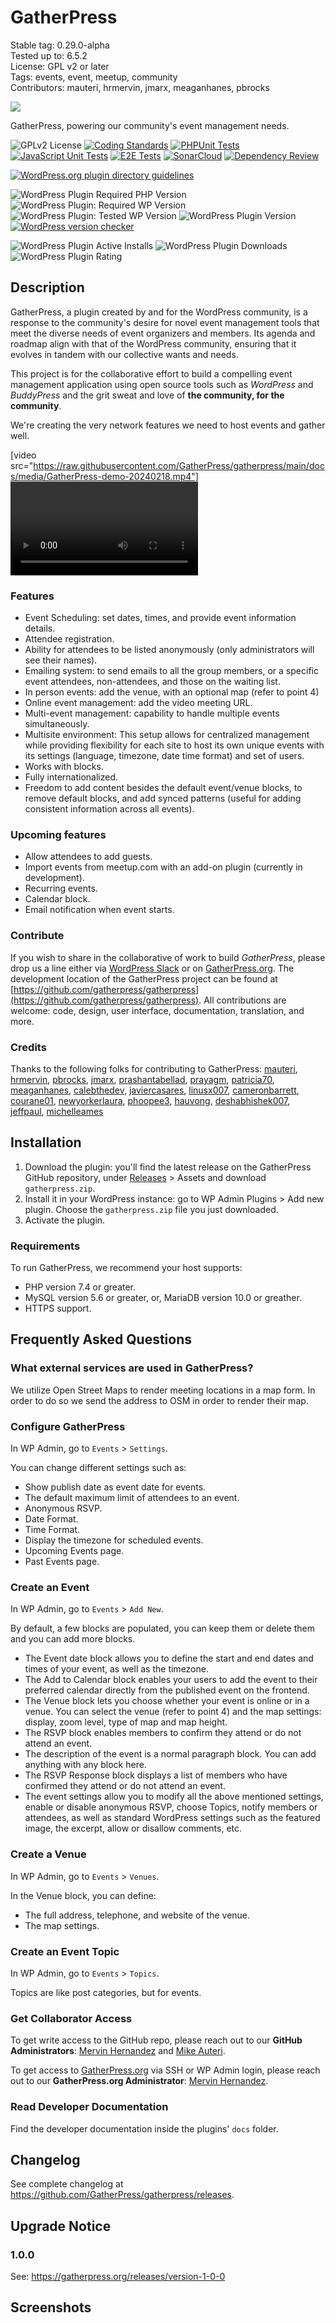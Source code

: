 # GatherPress

Stable tag: 0.29.0-alpha  
Tested up to: 6.5.2  
License: GPL v2 or later  
Tags: events, event, meetup, community  
Contributors: mauteri, hrmervin, jmarx, meaganhanes, pbrocks  

![](.wordpress-org/banner-1544x500.jpg)

GatherPress, powering our community's event management needs.

![GPLv2 License](https://img.shields.io/github/license/GatherPress/gatherpress) [![Coding Standards](https://github.com/GatherPress/gatherpress/actions/workflows/coding-standards.yml/badge.svg)](https://github.com/GatherPress/gatherpress/actions/workflows/coding-standards.yml) [![PHPUnit Tests](https://github.com/GatherPress/gatherpress/actions/workflows/phpunit-tests.yml/badge.svg)](https://github.com/GatherPress/gatherpress/actions/workflows/phpunit-tests.yml) [![JavaScript Unit Tests](https://github.com/GatherPress/gatherpress/actions/workflows/jest-tests.yml/badge.svg)](https://github.com/GatherPress/gatherpress/actions/workflows/jest-tests.yml) [![E2E Tests](https://github.com/GatherPress/gatherpress/actions/workflows/e2e-tests.yml/badge.svg)](https://github.com/GatherPress/gatherpress/actions/workflows/e2e-tests.yml) [![SonarCloud](https://github.com/GatherPress/gatherpress/actions/workflows/sonarcloud.yml/badge.svg)](https://github.com/GatherPress/gatherpress/actions/workflows/sonarcloud.yml) [![Dependency Review](https://github.com/GatherPress/gatherpress/actions/workflows/dependency-review.yml/badge.svg)](https://github.com/GatherPress/gatherpress/actions/workflows/dependency-review.yml)

[![WordPress.org plugin directory guidelines](https://github.com/GatherPress/gatherpress/actions/workflows/wp-plugin-check-action.yml/badge.svg)](https://github.com/GatherPress/gatherpress/actions/workflows/wp-plugin-check-action.yml)

![WordPress Plugin Required PHP Version](https://img.shields.io/wordpress/plugin/required-php/gatherpress) ![WordPress Plugin: Required WP Version](https://img.shields.io/wordpress/plugin/wp-version/gatherpress) ![WordPress Plugin: Tested WP Version](https://img.shields.io/wordpress/plugin/tested/gatherpress) ![WordPress Plugin Version](https://img.shields.io/wordpress/plugin/v/gatherpress) [![WordPress version checker](https://github.com/GatherPress/gatherpress/actions/workflows/wordpress-version-checker.yml/badge.svg)](https://github.com/GatherPress/gatherpress/actions/workflows/wordpress-version-checker.yml)

![WordPress Plugin Active Installs](https://img.shields.io/wordpress/plugin/installs/gatherpress) ![WordPress Plugin Downloads](https://img.shields.io/wordpress/plugin/dt/gatherpress) ![WordPress Plugin Rating](https://img.shields.io/wordpress/plugin/rating/gatherpress)

## Description

GatherPress, a plugin created by and for the WordPress community, is a response to the community's desire for novel event management tools that meet the diverse needs of event organizers and members. Its agenda and roadmap align with that of the WordPress community, ensuring that it evolves in tandem with our collective wants and needs.

This project is for the collaborative effort to build a compelling event management application using open source tools such as _WordPress_ and _BuddyPress_ and the grit sweat and love of **the community, for the community**.

We're creating the very network features we need to host events and gather well.

[video src="https://raw.githubusercontent.com/GatherPress/gatherpress/main/docs/media/GatherPress-demo-20240218.mp4"]
![Demo](docs/media/GatherPress-demo-20240218.mp4)

### Features

- Event Scheduling: set dates, times, and provide event information details.
- Attendee registration.
- Ability for attendees to be listed anonymously (only administrators will see their names).
- Emailing system: to send emails to all the group members, or a specific event attendees, non-attendees, and those on the waiting list.
- In person events: add the venue, with an optional map (refer to point 4)
- Online event management: add the video meeting URL.
- Multi-event management: capability to handle multiple events simultaneously.
- Multisite environment: This setup allows for centralized management while providing flexibility for each site to host its own unique events with its settings (language, timezone, date time format) and set of users.
- Works with blocks.
- Fully internationalized.
- Freedom to add content besides the default event/venue blocks, to remove default blocks, and add synced patterns (useful for adding consistent information across all events).

### Upcoming features

- Allow attendees to add guests.
- Import events from meetup.com with an add-on plugin (currently in development).
- Recurring events.
- Calendar block.
- Email notification when event starts.

### Contribute

If you wish to share in the collaborative of work to build _GatherPress_, please drop us a line either via [WordPress Slack](https://make.wordpress.org/chat/) or on [GatherPress.org](htps://gatherpress.org/get-involved). The development location of the GatherPress project can be found at [https://github.com/gatherpress/gatherpress](https://github.com/gatherpress/gatherpress). All contributions are welcome: code, design, user interface, documentation, translation, and more.

### Credits

Thanks to the following folks for contributing to GatherPress:
[mauteri](https://profiles.wordpress.org/mauteri/), [hrmervin](https://profiles.wordpress.org/hrmervin/), [pbrocks](https://profiles.wordpress.org/pbrocks/), [jmarx](https://profiles.wordpress.org/jmarx/), [prashantabellad](https://profiles.wordpress.org/prashantabellad/), [prayagm](https://profiles.wordpress.org/prayagm/), [patricia70](https://profiles.wordpress.org/patricia70/), [meaganhanes](https://profiles.wordpress.org/meaganhanes/), [calebthedev](https://profiles.wordpress.org/calebthedev/), [javiercasares](https://profiles.wordpress.org/javiercasares/), [linusx007](https://profiles.wordpress.org/linusx007/), [cameronbarrett](https://profiles.wordpress.org/cameronbarrett/), [courane01](https://profiles.wordpress.org/courane01/), [newyorkerlaura](https://profiles.wordpress.org/newyorkerlaura/), [phoopee3](https://profiles.wordpress.org/phoopee3/), [hauvong](https://profiles.wordpress.org/hauvong/), [deshabhishek007](https://profiles.wordpress.org/deshabhishek007/), [jeffpaul](https://profiles.wordpress.org/jeffpaul/), [michelleames](https://profiles.wordpress.org/michelleames/)

## Installation

1. Download the plugin: you'll find the latest release on the GatherPress GitHub repository, under [Releases](https://github.com/GatherPress/gatherpress/releases) > Assets and download `gatherpress.zip`.
2. Install it in your WordPress instance: go to WP Admin Plugins > Add new plugin. Choose the `gatherpress.zip` file you just downloaded.
3. Activate the plugin.

### Requirements

To run GatherPress, we recommend your host supports:

- PHP version 7.4 or greater.
- MySQL version 5.6 or greater, or, MariaDB version 10.0 or greather.
- HTTPS support.

## Frequently Asked Questions

### What external services are used in GatherPress?

We utilize Open Street Maps to render meeting locations in a map form. In order to do so we send the address to OSM in order to render their map.

### Configure GatherPress

In WP Admin, go to `Events`  > `Settings`.

You can change different settings such as:
- Show publish date as event date for events.
- The default maximum limit of attendees to an event.
- Anonymous RSVP.
- Date Format.
- Time Format.
- Display the timezone for scheduled events.
- Upcoming Events page.
- Past Events page.

### Create an Event

In WP Admin, go to `Events` > `Add New`.

By default, a few blocks are populated, you can keep them or delete them and you can add more blocks.

- The Event date block allows you to define the start and end dates and times of your event, as well as the timezone.
- The Add to Calendar block enables your users to add the event to their preferred calendar directly from the published event on the frontend.
- The Venue block lets you choose whether your event is online or in a venue. You can select the venue (refer to point 4) and the map settings: display, zoom level, type of map and map height.
- The RSVP block enables members to confirm they attend or do not attend an event.
- The description of the event is a normal paragraph block. You can add anything with any block here.
- The RSVP Response block displays a list of members who have confirmed they attend or do not attend an event.
- The event settings allow you to modify all the above mentioned settings, enable or disable anonymous RSVP, choose Topics, notify members or attendees, as well as standard WordPress settings such as the featured image, the excerpt, allow or disallow comments, etc.

### Create a Venue

In WP Admin, go to `Events` > `Venues`.

In the Venue block, you can define:
- The full address, telephone, and website of the venue.
- The map settings.

### Create an Event Topic

In WP Admin, go to `Events`  > `Topics`.

Topics are like post categories, but for events.

### Get Collaborator Access

To get write access to the GitHub repo, please reach out to our **GitHub Administrators**: [Mervin Hernandez](https://github.com/MervinHernandez) and [Mike Auteri](https://github.com/mauteri).

To get access to [GatherPress.org](htps://gatherpress.org/get-involved) via SSH or WP Admin login, please reach out to our **GatherPress.org Administrator**: [Mervin Hernandez](https://github.com/MervinHernandez).

### Read Developer Documentation

Find the developer documentation inside the plugins' `docs` folder.


## Changelog

See complete changelog at https://github.com/GatherPress/gatherpress/releases.

## Upgrade Notice

### 1.0.0

See: https://gatherpress.org/releases/version-1-0-0

## Screenshots


